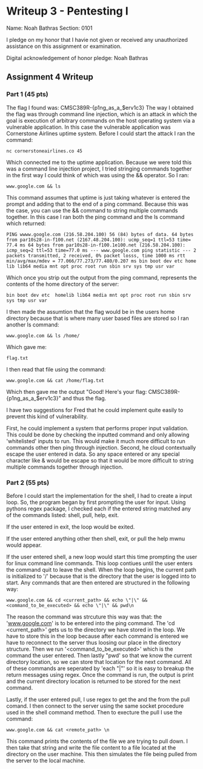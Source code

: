 Writeup 3 - Pentesting I
======

Name: Noah Bathras
Section: 0101

I pledge on my honor that I havie not given or received any unauthorized assistance on this assignment or examination.

Digital acknowledgement of honor pledge: Noah Bathras

## Assignment 4 Writeup

### Part 1 (45 pts)
The flag I found was: CMSC389R-{p1ng_as_a_$erv1c3}
The way I obtained the flag was through command line injection, which is an attack in which the goal is execution of arbitrary commands on the host operating system via a vulnerable application.  In this case the vulnerable application was Cornerstone Airlines uptime system.
Before I could start the attack I ran the command:

`nc cornerstoneairlines.co 45` 

Which connected me to the uptime application.  Because we were told this was a command line injection project, I tried stringing commands together in the first way I could think of which was using the && operator.  So I ran:

`www.google.com && ls` 

This command assumes that uptime is just taking whatever is entered the prompt and adding that to the end of a ping command.  Because this was the case, you can use the && command to string multiple commands together.  In this case I ran both the ping command and the ls command which returned:

`PING wwww.google.com (216.58.204.100) 56 (84) bytes of data. 64 bytes from par10s28-in-f100.net (2167.48.204.100): ucmp_seq=1 ttl=53 time= 77.4 ms 64 bytes from par10s28-in-f100.1e100.net (216.58.204.100): icmp_seq=2 ttl=53 time=77.0 ms --- www.google.com ping statistic --- 2 packets transmitted, 2 received, 0% packet losss, time 1000 ms rtt min/avg/max/mdev = 77.066/77.273/77.480/0.207 ms bin boot dev etc home lib lib64 media mnt opt proc root run sbin srv sys tmp usr var` 

Which once you strip out the output from the ping command, represents the contents of the home directory of the server:

`bin boot dev etc  homelib lib64 media mnt opt proc root run sbin srv sys tmp usr var` 

I then made the assumtion that the flag would be in the users home directory because that is where many user based files are stored so I ran another ls command:

`www.google.com && ls /home/`

Which gave me:

`flag.txt`

I then read that file using the command:

`www.google.com && cat /home/flag.txt`

Which then gave me the output "Good! Here's your flag: CMSC389R-{p1ng_as_a_$erv1c3}" and thus the flag.

I have two suggestions for Fred that he could implement quite easily to prevent this kind of vulnerability.

First, he could implement a system that performs proper input validation.  This could be done by checking the inputted command and only allowing 'whitelisted' inputs to run.  This would make it much more difficult to run commands other then ping through injection.
Second, he cloud contextually escape the user entered in data.  So any space entered or any special character like & would be escape so that it would be more difficult to string multiple commands together through injection.

### Part 2 (55 pts)
Before I could start the implementation for the shell, I had to create a input loop.  So, the program began by first prompting the user for input.  Using pythons regex package, I checked each if the entered string matched any of the commands listed: shell, pull, help, exit.  

If the user entered in exit, the loop would be exited.  

If the user entered anything other then shell, exit, or pull the help mwnu would appear.  

If the user entered shell, a new loop would start this time prompting the user for linux command line commands.  This loop contiues until the user enters the command quit to leave the shell.  When the loop begins, the current path is initialized to '/' because that is the directory that the user is logged into to start.  Any commands that are then entered are structured in the following way:

`www.google.com && cd <current_path> && echo \"|\" && <command_to_be_executed> && echo \"|\" && pwd\n`

The reason the command was strcuture this way was that: the 'www.google.com' is to be entered into the ping command.  The 'cd <current_path>' gets us to the directory we have stored in the loop.  We have to store this in the loop because after each command is entered we have to reconnect to the server thus loosing our place in the directory structure.  Then we run '<command_to_be_executed>' which is the command the user entered.  Then lastly "pwd' so that we know the current directory location, so we can store that location for the next command.  All of these commands are seperated by 'each \"|\"' so it is easy to breakup the return messages using regex.  Once the command is run, the output is print and the current directory location is returned to be stored for the next command.

Lastly, if the user entered pull, I use regex to get the <remote-path> and the <local-path> from the pull comand.  I then connect to the server using the same socket procedure used in the shell command method.  Then to execture the pull I use the command:

`www.google.com && cat <remote_path> \n`

This command prints the contents of the file we are trying to pull down.  I then take that string and write the file content to a file located at the <local-path> directory on the user machine.  This then simulates the file being pulled from the server to the local machine.
